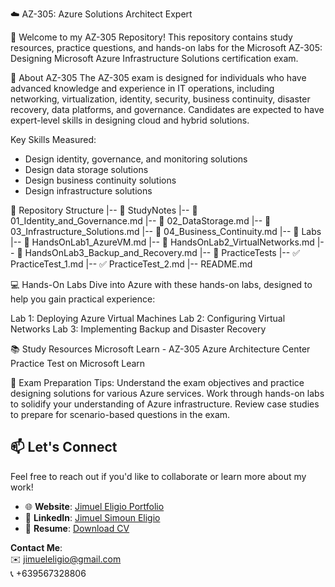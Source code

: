 ☁️ AZ-305: Azure Solutions Architect Expert

👋 Welcome to my AZ-305 Repository!
This repository contains study resources, practice questions, and hands-on labs for the Microsoft AZ-305: Designing Microsoft Azure Infrastructure Solutions certification exam.

📘 About AZ-305
The AZ-305 exam is designed for individuals who have advanced knowledge and experience in IT operations, including networking, virtualization, identity, security, business continuity, disaster recovery, data platforms, and governance. Candidates are expected to have expert-level skills in designing cloud and hybrid solutions.

Key Skills Measured:
- Design identity, governance, and monitoring solutions
- Design data storage solutions
- Design business continuity solutions
- Design infrastructure solutions

📂 Repository Structure
|-- 📁 StudyNotes
    |-- 📝 01_Identity_and_Governance.md
    |-- 📝 02_DataStorage.md
    |-- 📝 03_Infrastructure_Solutions.md
    |-- 📝 04_Business_Continuity.md
|-- 📁 Labs
    |-- 🧪 HandsOnLab1_AzureVM.md
    |-- 🧪 HandsOnLab2_VirtualNetworks.md
    |-- 🧪 HandsOnLab3_Backup_and_Recovery.md
|-- 📁 PracticeTests
    |-- ✅ PracticeTest_1.md
    |-- ✅ PracticeTest_2.md
|-- README.md

💻 Hands-On Labs
Dive into Azure with these hands-on labs, designed to help you gain practical experience:

Lab 1: Deploying Azure Virtual Machines
Lab 2: Configuring Virtual Networks
Lab 3: Implementing Backup and Disaster Recovery

📚 Study Resources
Microsoft Learn - AZ-305
Azure Architecture Center
Practice Test on Microsoft Learn

🎯 Exam Preparation Tips:
Understand the exam objectives and practice designing solutions for various Azure services.
Work through hands-on labs to solidify your understanding of Azure infrastructure.
Review case studies to prepare for scenario-based questions in the exam.

## 📫 Let's Connect

Feel free to reach out if you'd like to collaborate or learn more about my work!
- 🌐 **Website**: [Jimuel Eligio Portfolio](https://jsleligio.github.io/portfolio/)
- 💼 **LinkedIn**: [Jimuel Simoun Eligio](https://www.linkedin.com/in/jimsleligio/)
- 📄 **Resume**: [Download CV](https://drive.google.com/file/d/1X6O3U12umvU8FOiaEoOoEb_caf0J0b-l/view?usp=drive_link)

**Contact Me**:  
✉️ jimueleligio@gmail.com  
📞 +639567328806